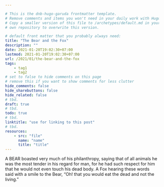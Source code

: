 ```yaml
---

# This is the dnb-hugo-garuda frontmatter template. 
# Remove comments and items you won't need in your daily work with Hugo.
# Copy a smaller version of this file to /archetypes/default.md in your
# own repository to overwrite this version.

# default front matter that you probably always need:
title: "The Bear and the Fox"
description: ""
date: 2021-01-20T19:02:30+07:00
lastmod: 2021-01-20T19:02:30+07:00
url: /2021/01/the-bear-and-the-fox
tags:
    - tag1
    - tag2
# set to false to hide comments on this page
# remove this if you want to show comments for less clutter
hide_comments: false
hide_sharebuttons: false
hide_related: false
# tbd.
draft: true
# tbd.
todo: true
# tbd.
linktitle: "use for linking to this post"
# tbd.
resources:
    - src: "file"
      name: "name"
      title: "title"
---
```

A BEAR boasted very much of his philanthropy, saying that of all animals he was the most tender in his regard for man, for he had such respect for him that he would not even touch his dead body. A Fox hearing these words said with a smile to the Bear, “Oh! that you would eat the dead and not the living.”
